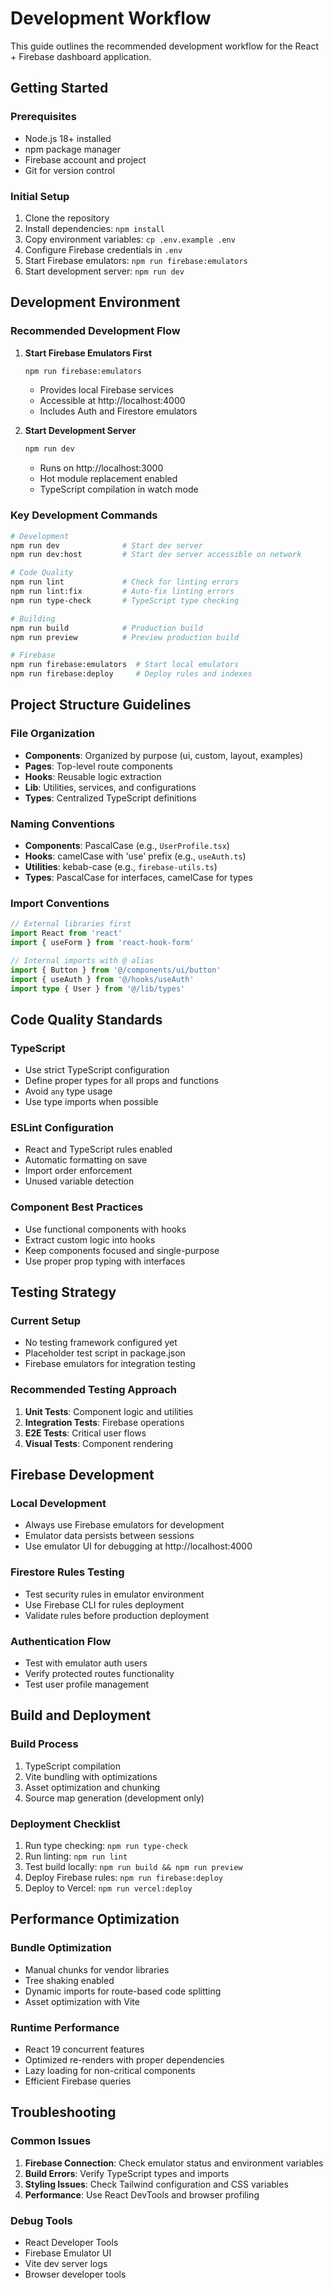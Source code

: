 # Development Workflow

This guide outlines the recommended development workflow for the React + Firebase dashboard application.

## Getting Started

### Prerequisites
- Node.js 18+ installed
- npm package manager
- Firebase account and project
- Git for version control

### Initial Setup
1. Clone the repository
2. Install dependencies: `npm install`
3. Copy environment variables: `cp .env.example .env`
4. Configure Firebase credentials in `.env`
5. Start Firebase emulators: `npm run firebase:emulators`
6. Start development server: `npm run dev`

## Development Environment

### Recommended Development Flow
1. **Start Firebase Emulators First**
   ```bash
   npm run firebase:emulators
   ```
   - Provides local Firebase services
   - Accessible at http://localhost:4000
   - Includes Auth and Firestore emulators

2. **Start Development Server**
   ```bash
   npm run dev
   ```
   - Runs on http://localhost:3000
   - Hot module replacement enabled
   - TypeScript compilation in watch mode

### Key Development Commands
```bash
# Development
npm run dev              # Start dev server
npm run dev:host         # Start dev server accessible on network

# Code Quality
npm run lint             # Check for linting errors
npm run lint:fix         # Auto-fix linting errors
npm run type-check       # TypeScript type checking

# Building
npm run build            # Production build
npm run preview          # Preview production build

# Firebase
npm run firebase:emulators  # Start local emulators
npm run firebase:deploy     # Deploy rules and indexes
```

## Project Structure Guidelines

### File Organization
- **Components**: Organized by purpose (ui, custom, layout, examples)
- **Pages**: Top-level route components
- **Hooks**: Reusable logic extraction
- **Lib**: Utilities, services, and configurations
- **Types**: Centralized TypeScript definitions

### Naming Conventions
- **Components**: PascalCase (e.g., `UserProfile.tsx`)
- **Hooks**: camelCase with 'use' prefix (e.g., `useAuth.ts`)
- **Utilities**: kebab-case (e.g., `firebase-utils.ts`)
- **Types**: PascalCase for interfaces, camelCase for types

### Import Conventions
```typescript
// External libraries first
import React from 'react'
import { useForm } from 'react-hook-form'

// Internal imports with @ alias
import { Button } from '@/components/ui/button'
import { useAuth } from '@/hooks/useAuth'
import type { User } from '@/lib/types'
```

## Code Quality Standards

### TypeScript
- Use strict TypeScript configuration
- Define proper types for all props and functions
- Avoid `any` type usage
- Use type imports when possible

### ESLint Configuration
- React and TypeScript rules enabled
- Automatic formatting on save
- Import order enforcement
- Unused variable detection

### Component Best Practices
- Use functional components with hooks
- Extract custom logic into hooks
- Keep components focused and single-purpose
- Use proper prop typing with interfaces

## Testing Strategy

### Current Setup
- No testing framework configured yet
- Placeholder test script in package.json
- Firebase emulators for integration testing

### Recommended Testing Approach
1. **Unit Tests**: Component logic and utilities
2. **Integration Tests**: Firebase operations
3. **E2E Tests**: Critical user flows
4. **Visual Tests**: Component rendering

## Firebase Development

### Local Development
- Always use Firebase emulators for development
- Emulator data persists between sessions
- Use emulator UI for debugging at http://localhost:4000

### Firestore Rules Testing
- Test security rules in emulator environment
- Use Firebase CLI for rules deployment
- Validate rules before production deployment

### Authentication Flow
- Test with emulator auth users
- Verify protected routes functionality
- Test user profile management

## Build and Deployment

### Build Process
1. TypeScript compilation
2. Vite bundling with optimizations
3. Asset optimization and chunking
4. Source map generation (development only)

### Deployment Checklist
1. Run type checking: `npm run type-check`
2. Run linting: `npm run lint`
3. Test build locally: `npm run build && npm run preview`
4. Deploy Firebase rules: `npm run firebase:deploy`
5. Deploy to Vercel: `npm run vercel:deploy`

## Performance Optimization

### Bundle Optimization
- Manual chunks for vendor libraries
- Tree shaking enabled
- Dynamic imports for route-based code splitting
- Asset optimization with Vite

### Runtime Performance
- React 19 concurrent features
- Optimized re-renders with proper dependencies
- Lazy loading for non-critical components
- Efficient Firebase queries

## Troubleshooting

### Common Issues
1. **Firebase Connection**: Check emulator status and environment variables
2. **Build Errors**: Verify TypeScript types and imports
3. **Styling Issues**: Check Tailwind configuration and CSS variables
4. **Performance**: Use React DevTools and browser profiling

### Debug Tools
- React Developer Tools
- Firebase Emulator UI
- Vite dev server logs
- Browser developer tools